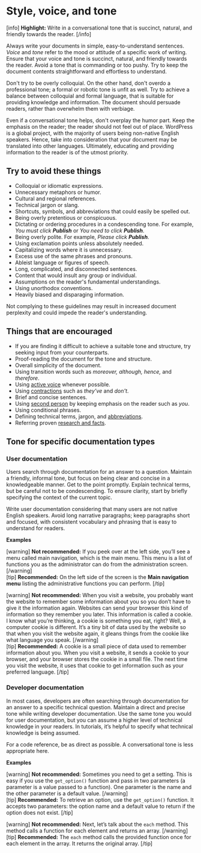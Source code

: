 # Style, voice, and tone

[info] **Highlight:** Write in a conversational tone that is succinct, natural, and friendly towards the reader. [/info]

Always write your documents in simple, easy-to-understand sentences. *Voice* and *tone* refer to the mood or attitude of a specific work of writing. Ensure that your voice and tone is succinct, natural, and friendly towards the reader. Avoid a tone that is commanding or too pushy. Try to keep the document contents straightforward and effortless to understand.

Don't try to be overly colloquial. On the other hand, don't overdo a professional tone; a formal or robotic tone is unfit as well. Try to achieve a balance between colloquial and formal language, that is suitable for providing knowledge and information. The document should persuade readers, rather than overwhelm them with verbiage.

Even if a conversational tone helps, don't overplay the humor part. Keep the emphasis on the reader; the reader should not feel out of place. WordPress is a global project, with the majority of users being non-native English speakers. Hence, take into consideration that your document may be translated into other languages. Ultimately, educating and providing information to the reader is of the utmost priority.

## Try to avoid these things

- Colloquial or idiomatic expressions.
- Unnecessary metaphors or humor.
- Cultural and regional references.
- Technical jargon or slang.
- Shortcuts, symbols, and abbreviations that could easily be spelled out.
- Being overly pretentious or conspicuous.
- Dictating or ordering procedures in a condescending tone. For example, *You must click __Publish__* or *You need to click __Publish__*.
- Being overly polite. For example, *Please click __Publish__*.
- Using exclamation points unless absolutely needed.
- Capitalizing words where it is unnecessary.
- Excess use of the same phrases and pronouns.
- Ableist language or figures of speech.
- Long, complicated, and disconnected sentences.
- Content that would insult any group or individual.
- Assumptions on the reader's fundamental understandings.
- Using unorthodox conventions.
- Heavily biased and disparaging information.

Not complying to these guidelines may result in increased document perplexity and could impede the reader's understanding.

## Things that are encouraged

- If you are finding it difficult to achieve a suitable tone and structure, try seeking input from your counterparts.
- Proof-reading the document for the tone and structure.
- Overall simplicity of the document.
- Using transition words such as *moreover, although, hence,* and *therefore*.
- Using [active voice](https://make.wordpress.org/docs/style-guide/language-grammar/voice/) whenever possible.
- Using [contractions](https://make.wordpress.org/docs/style-guide/language-grammar/contractions/) such as *they've* and *don't*.
- Brief and concise sentences.
- Using [second person](https://make.wordpress.org/docs/style-guide/language-grammar/grammatical-person/#second-person) by keeping emphasis on the reader such as *you*.
- Using conditional phrases.
- Defining technical terms, jargon, and [abbreviations](https://make.wordpress.org/docs/style-guide/language-grammar/abbreviations/).
- Referring proven [research and facts](https://make.wordpress.org/docs/style-guide/general-guidelines/facts-claims/).

## Tone for specific documentation types

### User documentation

Users search through documentation for an answer to a question. Maintain a friendly, informal tone, but focus on being clear and concise in a knowledgeable manner. Get to the point promptly. Explain technical terms, but be careful not to be condescending. To ensure clarity, start by briefly specifying the context of the current topic.

Write user documentation considering that many users are not native English speakers. Avoid long narrative paragraphs; keep paragraphs short and focused, with consistent vocabulary and phrasing that is easy to understand for readers.

**Examples**  

[warning] **Not recommended:** If you peek over at the left side, you’ll see a menu called main navigation, which is the main menu. This menu is a list of functions you as the administrator can do from the administration screen. [/warning]  
[tip] **Recommended:** On the left side of the screen is the **Main navigation menu** listing the administrative functions you can perform. [/tip]  

[warning] **Not recommended:** When you visit a website, you probably want the website to remember some information about you so you don’t have to give it the information again. Websites can send your browser this kind of information so they remember you later. This information is called a cookie. I know what you’re thinking, a cookie is something you eat, right? Well, a computer cookie is different. It’s a tiny bit of data used by the website so that when you visit the website again, it gleans things from the cookie like what language you speak. [/warning]  
[tip] **Recommended:** A cookie is a small piece of data used to remember information about you. When you visit a website, it sends a cookie to your browser, and your browser stores the cookie in a small file. The next time you visit the website, it uses that cookie to get information such as your preferred language. [/tip]  

### Developer documentation

In most cases, developers are often searching through documentation for an answer to a specific technical question. Maintain a direct and precise tone while writing developer documentation. Use the same tone you would for user documentation, but you can assume a higher level of technical knowledge in your readers. In tutorials, it’s helpful to specify what technical knowledge is being assumed.

For a code reference, be as direct as possible. A conversational tone is less appropriate here.  

**Examples**  

[warning] **Not recommended:** Sometimes you need to get a setting. This is easy if you use the `get_option()` function and pass in two parameters (a parameter is a value passed to a function). One parameter is the name and the other parameter is a default value. [/warning]  
[tip] **Recommended:** To retrieve an option, use the `get_option()` function. It accepts two parameters: the option name and a default value to return if the option does not exist. [/tip]  

[warning] **Not recommended:** Next, let’s talk about the `each` method. This method calls a function for each element and returns an array. [/warning]  
[tip] **Recommended:** The `each` method calls the provided function once for each element in the array. It returns the original array. [/tip]  

